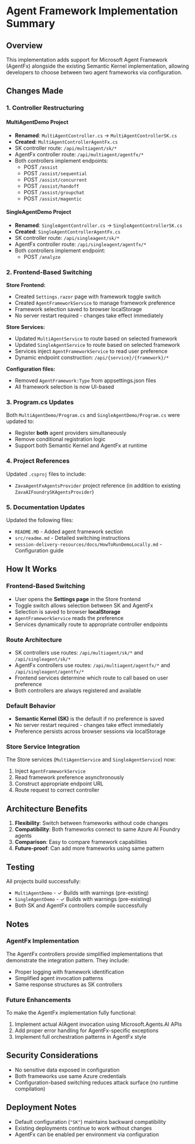 # Agent Framework Implementation Summary

## Overview
This implementation adds support for Microsoft Agent Framework (AgentFx) alongside the existing Semantic Kernel implementation, allowing developers to choose between two agent frameworks via configuration.

## Changes Made

### 1. Controller Restructuring

#### MultiAgentDemo Project
- **Renamed**: `MultiAgentController.cs` → `MultiAgentControllerSK.cs`
- **Created**: `MultiAgentControllerAgentFx.cs`
- SK controller route: `/api/multiagent/sk/*`
- AgentFx controller route: `/api/multiagent/agentfx/*`
- Both controllers implement endpoints:
  - POST `/assist`
  - POST `/assist/sequential`
  - POST `/assist/concurrent`
  - POST `/assist/handoff`
  - POST `/assist/groupchat`
  - POST `/assist/magentic`

#### SingleAgentDemo Project
- **Renamed**: `SingleAgentController.cs` → `SingleAgentControllerSK.cs`
- **Created**: `SingleAgentControllerAgentFx.cs`
- SK controller route: `/api/singleagent/sk/*`
- AgentFx controller route: `/api/singleagent/agentfx/*`
- Both controllers implement endpoint:
  - POST `/analyze`

### 2. Frontend-Based Switching

**Store Frontend:**
- Created `Settings.razor` page with framework toggle switch
- Created `AgentFrameworkService` to manage framework preference
- Framework selection saved to browser localStorage
- No server restart required - changes take effect immediately

**Store Services:**
- Updated `MultiAgentService` to route based on selected framework
- Updated `SingleAgentService` to route based on selected framework
- Services inject `AgentFrameworkService` to read user preference
- Dynamic endpoint construction: `/api/{service}/{framework}/*`

**Configuration files:**
- Removed `AgentFramework:Type` from appsettings.json files
- All framework selection is now UI-based

### 3. Program.cs Updates

Both `MultiAgentDemo/Program.cs` and `SingleAgentDemo/Program.cs` were updated to:
- Register **both** agent providers simultaneously
- Remove conditional registration logic
- Support both Semantic Kernel and AgentFx at runtime

### 4. Project References

Updated `.csproj` files to include:
- `ZavaAgentFxAgentsProvider` project reference (in addition to existing `ZavaAIFoundrySKAgentsProvider`)

### 5. Documentation Updates

Updated the following files:
- `README.MD` - Added agent framework section
- `src/readme.md` - Detailed switching instructions
- `session-delivery-resources/docs/HowToRunDemoLocally.md` - Configuration guide

## How It Works

### Frontend-Based Switching
- User opens the **Settings page** in the Store frontend
- Toggle switch allows selection between SK and AgentFx
- Selection is saved to browser **localStorage**
- `AgentFrameworkService` reads the preference
- Services dynamically route to appropriate controller endpoints

### Route Architecture
- SK controllers use routes: `/api/multiagent/sk/*` and `/api/singleagent/sk/*`
- AgentFx controllers use routes: `/api/multiagent/agentfx/*` and `/api/singleagent/agentfx/*`
- Frontend services determine which route to call based on user preference
- Both controllers are always registered and available

### Default Behavior
- **Semantic Kernel (SK)** is the default if no preference is saved
- No server restart required - changes take effect immediately
- Preference persists across browser sessions via localStorage

### Store Service Integration
The Store services (`MultiAgentService` and `SingleAgentService`) now:
1. Inject `AgentFrameworkService`
2. Read framework preference asynchronously
3. Construct appropriate endpoint URL
4. Route request to correct controller

## Architecture Benefits

1. **Flexibility**: Switch between frameworks without code changes
2. **Compatibility**: Both frameworks connect to same Azure AI Foundry agents
3. **Comparison**: Easy to compare framework capabilities
4. **Future-proof**: Can add more frameworks using same pattern

## Testing

All projects build successfully:
- `MultiAgentDemo` - ✓ Builds with warnings (pre-existing)
- `SingleAgentDemo` - ✓ Builds with warnings (pre-existing)
- Both SK and AgentFx controllers compile successfully

## Notes

### AgentFx Implementation
The AgentFx controllers provide simplified implementations that demonstrate the integration pattern. They include:
- Proper logging with framework identification
- Simplified agent invocation patterns
- Same response structures as SK controllers

### Future Enhancements
To make the AgentFx implementation fully functional:
1. Implement actual AIAgent invocation using Microsoft.Agents.AI APIs
2. Add proper error handling for AgentFx-specific exceptions
3. Implement full orchestration patterns in AgentFx style

## Security Considerations
- No sensitive data exposed in configuration
- Both frameworks use same Azure credentials
- Configuration-based switching reduces attack surface (no runtime compilation)

## Deployment Notes
- Default configuration (`"SK"`) maintains backward compatibility
- Existing deployments continue to work without changes
- AgentFx can be enabled per environment via configuration
